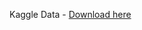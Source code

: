 Kaggle Data - <a href = "https://www.kaggle.com/datasets/sachinpatel21/az-handwritten-alphabets-in-csv-format"> Download here</a>
